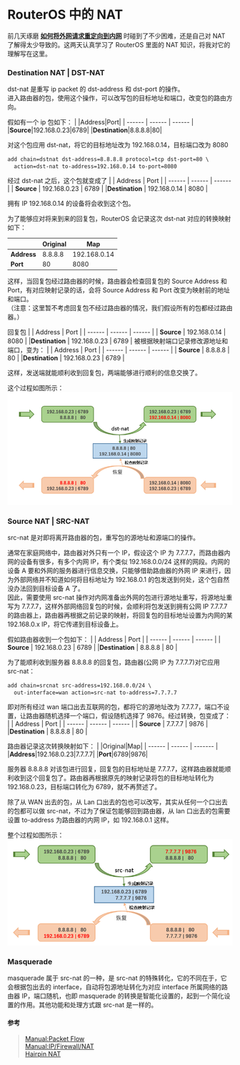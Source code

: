# RouterOS 中的 NAT

前几天琢磨 [**如何将外网请求重定向到内网**](https://github.com/Ruikuan/blog/blob/master/RouterOS/redirect_to_lan.md) 时碰到了不少困难，还是自己对 NAT 了解得太少导致的。这两天认真学习了 RouterOS 里面的 NAT 知识，将我对它的理解写在这里。  

### Destination NAT | DST-NAT

dst-nat 是重写 ip packet 的 dst-address 和 dst-port 的操作。  
进入路由器的包，使用这个操作，可以改写包的目标地址和端口，改变包的路由方向。  

假如有一个 ip 包如下：
| |Address|Port|
| ------ | ------ | ------ |
|**Source**|192.168.0.23|6789|
|**Destination**|8.8.8.8|80|

对这个包应用 dst-nat，将它的目标地址改为 192.168.0.14，目标端口改为 8080
``` 
add chain=dstnat dst-address=8.8.8.8 protocol=tcp dst-port=80 \
  action=dst-nat to-address=192.168.0.14 to-port=8080
```
经过 dst-nat 之后，这个包就变成了
| |    Address    | Port |
| ------ | ------ | ------ |
|   **Source**   | 192.168.0.23  | 6789 |
|**Destination** | 192.168.0.14  | 8080 |

拥有 IP 192.168.0.14 的设备将会收到这个包。  

为了能够应对将来到来的回复包，RouterOS 会记录这次 dst-nat 对应的转换映射如下：

| |Original|Map|
| ------ | ------ | -------  |
|**Address**|8.8.8.8|192.168.0.14|
|**Port**|80|8080|

这样，当回复包经过路由器的时候，路由器会检查回复包的 Source Address 和 Port，有对应映射记录的话，会将 Source Address 和 Port 改变为映射前的地址和端口。  
（注意：这里暂不考虑回复包不经过路由器的情况，我们假设所有的包都经过路由器。）  

回复包
|                |    Address    | Port |
| ------ | ------ | ------ |
|   **Source**   | 192.168.0.14  | 8080 |
|**Destination** | 192.168.0.23  | 6789 |
被根据映射端口记录修改源地址和端口，变为：
|                |    Address    | Port |
| ------ | ------ | ------ |
|   **Source**   |    8.8.8.8    |  80  |
|**Destination** | 192.168.0.23  | 6789 |
  
这样，发送端就能顺利收到回复包，两端能够进行顺利的信息交换了。

这个过程如图所示：  
![dst-nat](https://github.com/Ruikuan/blog/raw/master/Content/dst_nat.png)

### Source NAT | SRC-NAT 

src-nat 是对即将离开路由器的包，重写包的源地址和源端口的操作。  

通常在家庭网络中，路由器对外只有一个 IP，假设这个 IP 为 7.7.7.7，而路由器内网的设备有很多，有多个内网 IP，有个类似 192.168.0.0/24 这样的网段。内网的设备 A 要和外网的服务器进行信息交换，只能够借助路由器的外网 IP 来进行，因为外部网络并不知道如何将目标地址为 192.168.0.1 的包发送到何处，这个包自然没办法回到目标设备 A 了。  
因此，需要使用 src-nat 操作对内网准备出外网的包进行源地址重写，将源地址重写为 7.7.7.7，这样外部网络回复包的时候，会顺利将包发送到拥有公网 IP 7.7.7.7 的路由器上，路由器再根据之前记录的映射，将回复包的目标地址设置为内网的某 192.168.0.x IP，将它传递到目标设备上。  

假如路由器收到一个包如下：
|                |    Address    | Port |
| ------ | ------ | ------ |
|   **Source**   | 192.168.0.23  | 6789 |
|**Destination** |    8.8.8.8    |  80  |

为了能顺利收到服务器 8.8.8.8 的回复包，路由器(公网 IP 为 7.7.7.7)对它应用 src-nat：
```
add chain=srcnat src-address=192.168.0.0/24 \
  out-interface=wan action=src-nat to-address=7.7.7.7
```

即对所有经过 wan 端口出去互联网的包，都将它的源地址改为 7.7.7.7，端口不设置，让路由器随机选择一个端口，假设随机选择了 9876。经过转换，包变成了：
|                |    Address    | Port |
| ------ | ------ | ------ |
|   **Source**   | 7.7.7.7  | 9876 |
|**Destination** |    8.8.8.8    |  80  |

路由器记录这次转换映射如下：
| |Original|Map|
| ------ | ------ | -------  |
|**Address**|192.168.0.23|7.7.7.7|
|**Port**|6789|9876|

服务器 8.8.8.8 对该包进行回复，回复包的目标地址是 7.7.7.7，这样路由器就能顺利收到这个回复包了。路由器再根据原先的映射记录将包的目标地址转化为 192.168.0.23，目标端口转化为 6789，就不再赘述了。


除了从 WAN 出去的包，从 Lan 口出去的包也可以改写，其实从任何一个口出去的包都可以做 src-nat，不过为了保证包能够回到路由器，从 lan 口出去的包需要设置 to-address 为路由器的内网 IP，如 192.168.0.1 这样。

整个过程如图所示：  
![src-nat](https://github.com/Ruikuan/blog/raw/master/Content/src_nat.png)

### Masquerade

masquerade 属于 src-nat 的一种，是 src-nat 的特殊转化，它的不同在于，它会根据包出去的 interface，自动将包源地址转化为对应 interface 所属网络的路由器 IP，端口随机，也即 masquerade 的转换是智能化设置的，起到一个简化设置的作用。其他功能和处理方式跟 src-nat 是一样的。



#### 参考
> [Manual:Packet Flow](http://wiki.mikrotik.com/wiki/Manual:Packet_Flow)  
> [Manual:IP/Firewall/NAT](http://wiki.mikrotik.com/wiki/Manual:IP/Firewall/NAT)  
> [Hairpin NAT](http://wiki.mikrotik.com/wiki/Hairpin_NAT)